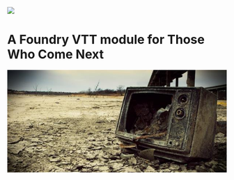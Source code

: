 ![](https://img.shields.io/badge/Foundry-v0.8.6-informational)
<!--- Downloads @ Latest Badge -->
<!--- ![Latest Release Download Count](https://img.shields.io/github/downloads/agoramachina/TWCN/latest/module.zip) -->

<!--- Forge Bazaar Install % Badge -->
<!--- replace <your-module-name> with the `name` in your manifest -->
<!--- ![Forge Installs](https://img.shields.io/badge/dynamic/json?label=Forge%20Installs&query=package.installs&suffix=%25&url=https%3A%2F%2Fforge-vtt.com%2Fapi%2Fbazaar%2Fpackage%2F<your-module-name>&colorB=4aa94a) -->


# A Foundry VTT module for Those Who Come Next

<p align="center">
<img align="center" src="https://github.com/agoramachina/TWCN/blob/master/src/assets/TWCN_banner.jpg">
</p>


